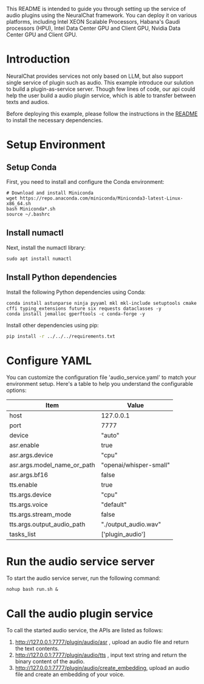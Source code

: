 
This README is intended to guide you through setting up the service of audio plugins using the NeuralChat framework. You can deploy it on various platforms, including Intel XEON Scalable Processors, Habana's Gaudi processors (HPU), Intel Data Center GPU and Client GPU, Nvidia Data Center GPU and Client GPU.

# Introduction
NeuralChat provides services not only based on LLM, but also support single service of plugin such as audio. This example introduce our sulution to build a plugin-as-service server. Though few lines of code, our api could help the user build a audio plugin service, which is able to transfer between texts and audios.

Before deploying this example, please follow the instructions in the [README](../../README.md) to install the necessary dependencies.

# Setup Environment

## Setup Conda

First, you need to install and configure the Conda environment:

```shell
# Download and install Miniconda
wget https://repo.anaconda.com/miniconda/Miniconda3-latest-Linux-x86_64.sh
bash Miniconda*.sh
source ~/.bashrc
```

## Install numactl

Next, install the numactl library:

```shell
sudo apt install numactl
```

## Install Python dependencies

Install the following Python dependencies using Conda:

```shell
conda install astunparse ninja pyyaml mkl mkl-include setuptools cmake cffi typing_extensions future six requests dataclasses -y
conda install jemalloc gperftools -c conda-forge -y
```

Install other dependencies using pip:

```bash
pip install -r ../../../requirements.txt
```


# Configure YAML

You can customize the configuration file 'audio_service.yaml' to match your environment setup. Here's a table to help you understand the configurable options:

|  Item                             | Value                                  |
| --------------------------------- | ---------------------------------------|
| host                              | 127.0.0.1                              |
| port                              | 7777                                   |
| device                            | "auto"                                 |
| asr.enable                        | true                                   |
| asr.args.device                   | "cpu"                                  |
| asr.args.model_name_or_path       | "openai/whisper-small"                 |
| asr.args.bf16                     | false                                  |
| tts.enable                        | true                                   |
| tts.args.device                   | "cpu"                                  |
| tts.args.voice                    | "default"                              |
| tts.args.stream_mode              | false                                  |
| tts.args.output_audio_path        | "./output_audio.wav"                   |
| tasks_list                        | ['plugin_audio']              |


# Run the audio service server
To start the audio service server, run the following command:

```shell
nohup bash run.sh &
```

# Call the audio plugin service
To call the started audio service, the APIs are listed as follows:
1. http://127.0.0.1:7777/plugin/audio/asr , upload an audio file and return the text contents.
2. http://127.0.0.1:7777/plugin/audio/tts , input text string and return the binary content of the audio.
3. http://127.0.0.1:7777/plugin/audio/create_embedding, upload an audio file and create an embedding of your voice.